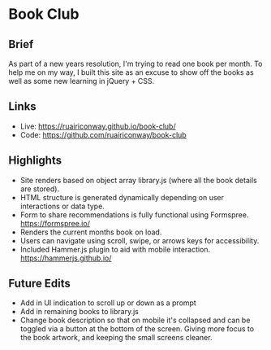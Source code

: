 # Book Club

## Brief
As part of a new years resolution, I'm trying to read one book per month. To help me on my way, I built this site as an excuse to show off the books as well as some new learning in jQuery + CSS.

## Links
- Live: https://ruairiconway.github.io/book-club/
- Code: https://github.com/ruairiconway/book-club

## Highlights
- Site renders based on object array library.js (where all the book details are stored).
- HTML structure is generated dynamically depending on user interactions or data type.
- Form to share recommendations is fully functional using Formspree. https://formspree.io/
- Renders the current months book on load.
- Users can navigate using scroll, swipe, or arrows keys for accessibility.
- Included Hammer.js plugin to aid with mobile interaction. https://hammerjs.github.io/

## Future Edits
- Add in UI indication to scroll up or down as a prompt
- Add in remaining books to library.js
- Change book description so that on mobile it's collapsed and can be toggled via a button at the bottom of the screen. Giving more focus to the book artwork, and keeping the small screens cleaner.
